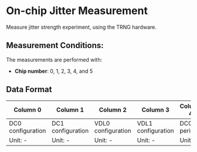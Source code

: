 # On-chip Jitter Measurement

Measure jitter strength experiment, using the TRNG hardware.

## Measurement Conditions:

The measurements are performed with:
- **Chip number**: 0, 1, 2, 3, 4, and 5

## Data Format

| Column 0 | Column 1 | Column 2 | Column 3 | Column 4 | Column 5 | Column 6 | Column 7 | Column 8 | Column 9 |
| -------- | -------- | -------- | -------- | -------- | -------- | -------- | -------- | -------- | -------- |
| DC0 configuration | DC1 configuration | VDL0 configuration | VDL1 configuration | DC0 period | DC1 period | VDL0 period | VDL1 period | Mean count | Variance count |
| Unit: - | Unit: - | Unit: - | Unit: - | Unit: ps | Unit: ps | Unit: ps | Unit: ps |  Unit: - | Unit: - |